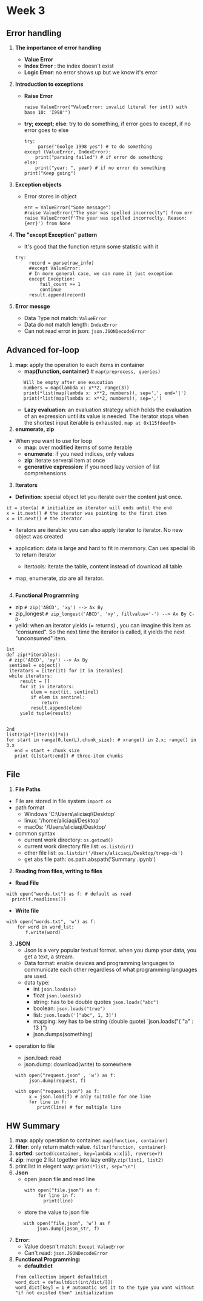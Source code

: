 # Week 3
## Error handling 
1. **The importance of error handling**
   - **Value Error** 
   - **Index Error** : the index doesn't exist 
   - **Logic Error**: no error shows up but we know it's error 
2. **Introduction to exceptions**
   - **Raise Error** 
      ```
      raise ValueError("ValueError: invalid literal for int() with base 10: 'I998'")
      ```
   - **try; except; else**: try to do something, if error goes to except, if no error goes to else 
      ```
      try:
           parse("Goolge 1998 yes") # to do something 
      except (ValueError, IndexError):
          print("parsing failed") # if error do something 
      else:
          print("year: ", year) # if no error do something 
      print("Keep going")
      ```
 3. **Exception objects**
    - Error stores in object 
      ```
      err = ValueError("Some message")
      #raise ValueError("The year was spelled incorreclty") from err
      raise ValueError(f'The year was spelled incorreclty. Reason:{err}') from None
      ```
 4. **The "except Exception" pattern**
     - It's good that the function return some statistic with it 
     
      ```
      try:
           record = parse(raw_info)
           #except ValueError:
           # In more general case, we can name it just exception 
           except Exception:
               fail_count += 1
               continue 
           result.append(record)
      ```
5. **Error messge**
   - Data Type not match: `ValueError`
   - Data do not match length: `IndexError`
   - Can not read error in json: `json.JSONDecodeError`
## Advanced for-loop
1. **map**: apply the operation to each items in container  
   - **map(function, container)** #   `map(preprocess, queries)`
   ``` 
      Will be empty after one exucution 
      numbers = map(lambda x: x**2, range(3))
      print(*list(map(lambda x: x**2, numbers)), sep=',', end='|')
      print(*list(map(lambda x: x**2, numbers)), sep=',')
   ```
   - **Lazy evaluation**: an evaluation strategy which holds the evaluation of an expression until its value is needed. The iterator stops when the shortest input iterable is exhausted.
   `map at 0x115fdeef0>`
 2. **enumerate, zip** 
   - When you want to use for loop 
      - **map**: over modified iterms of some iterable 
      - **enumerate**: if you need indices, only values 
      - **zip**: iterate serveral item at once 
      - **generative expression**: if you need lazy version of list comprehensions 
 3. **Iterators**
   - **Definition**: special object let you iterate over the content just once. 
   ```
   it = iter(a) # initialize an iterator will ends until the end 
   x = it.next() # the iterator was pointing to the first item 
   x = it.next() # the iterator 
   ```
   - Iterators are iterable: you can also apply iterator to iterator. No new object was created  

   - application: data is large and hard to fit in memmory. Can ues special lib to return iterator
     - itertools: iterate the table, content instead of download all table  
   - map, enumerate, zip are all iterator. 
```
```
 4. **Functional Programming**
   - zip  `# zip('ABCD', 'xy') --> Ax By`
   - zip_longest `# zip_longest('ABCD', 'xy', fillvalue='-') --> Ax By C- D-`
   - yeild: when an iterator yields (= returns) , you can imagine this item as "consumed". So the next time the iterator is called, it yields the next "unconsumed" item.
   ```
   1st 
   def zip(*iterables):
    # zip('ABCD', 'xy') --> Ax By
    sentinel = object()
    iterators = [iter(it) for it in iterables]
    while iterators:
        result = []
        for it in iterators:
            elem = next(it, sentinel)
            if elem is sentinel:
                return
            result.append(elem) 
        yield tuple(result)
        
   
   2nd
   list(zip(*[iter(s)]*n))
   for start in range(0,len(L),chunk_size): # xrange() in 2.x; range() in 3.x
      end = start + chunk_size
      print (L[start:end]) # three-item chunks
   ```
 ## File
 1. **File Paths** 
   - File are stored in file system `import os`
   - path format 
     - Windows 'C:\\Users\\aliciaqi\\Desktop'
     - linux: '/home/aliciaqi/Desktop'
     - macOs: '/Users/aliciaqi/Desktop'
   - common syntax 
      - current work directory: `os.getcwd()`
      - current work directory file list: `os.listdir()`
      - other file list: `os.listdir('/Users/aliciaqi/Desktop/trepp-ds')`
      - get abs file path: os.path.abspath('Summary .ipynb')
2. **Reading from files, writing to files**
  - **Read File** 
  ```
  with open("words.txt") as f: # default as read 
    print(f.readlines())
  ```
  - **Write file** 
  ```
  with open("words.txt", 'w') as f: 
      for word in word_lst:
         f.write(word)
  ```
3. **JSON** 
   - Json is a very popular textual format. when you dump your data, you get a text, a stream. 
   - Data format: enable devices and programming languages to communicate each other regardless of what programming languages are used. 
   - data type: 
     - int `json.loads(x)`
     - float `json.loads(x)`
     - string: has to be double quotes `json.loads("abc")`
     - boolean:  `json.loads("true")`
     - list: `json.loads('["abc", 1, 3]')`
     - mapping: key has to be string (double quote) `json.loads("{ "a" : 13 }")
     - json.dumps(something) 
  - operation to file 
    - json.load: read  
    - json.dump: download(write) to somewhere  
    
    ```
    with open("request.json" , 'w') as f:
         json.dump(request, f)
         
    with open("request.json") as f:
         x = json.load(f) # only suitable for one line 
         for line in f:
            print(line) # for multiple line 
    ```
## HW Summary 
1. **map**: apply operation to container. `map(function, container)`
2. **filter**: only return match value. `filter(function, container)` 
3. **sorted**: `sorted(container, key=lambda x:x[i], reverse=?)`
4. **zip**: merge 2 list together into lazy entity.`zip(list1, list2)`
5. print list in elegent way: `print(*list, sep="\n")` 
6. **Json** 
   - open jason file and read line 
     ```
     with open("file.json") as f:
          for line in f:
            print(line) 
     ```
   - store the value to json file 
   ````
      with open("file.json", 'w') as f
           json.dump(jason_str, f) 
   ````
7. **Error**:
   - Value doesn't match: `Except ValueError`
   - Can't read: `json.JSONDecodeError`
8. **Functional Programming:**
   - **defaultdict** 
   ```
   from collection import defaultdict
   word_dict = defaultdict(int/dict/[]) 
   word_dict[key] = 1 # automatic set it to the type you want without "if not existed then" initialization 
   ```
   
